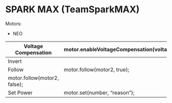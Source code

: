 # SPARK MAX (TeamSparkMAX)

Motors:

- NEO

| Voltage Compensation | motor.enableVoltageCompensation(voltage); |
| --- | --- |
| Invert |  |
| Follow | motor.follow(motor2, true);
motor.follow(motor2, false); |
| Set Power | motor.set(number, “reason”); |